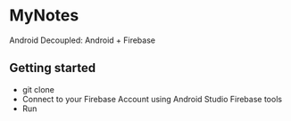 # MyNotes
Android Decoupled: Android + Firebase

## Getting started

* git clone
* Connect to your Firebase Account using Android Studio Firebase tools
* Run


